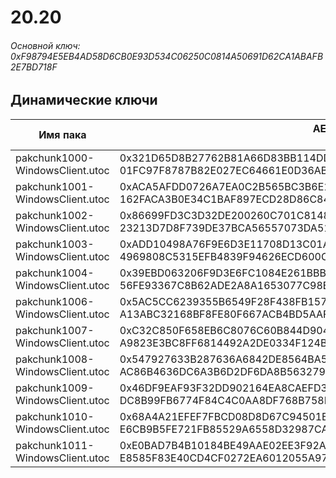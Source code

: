 # 20.20

###### Основной ключ: 0xF98794E5EB4AD58D6CB0E93D534C06250C0814A50691D62CA1ABAFB2E7BD718F

## Динамические ключи

| Имя пака                          | AES Ключ</br>GUID                                                                                       | HiRes Текстуры |
|-----------------------------------|---------------------------------------------------------------------------------------------------------|----------------|
| pakchunk1000-WindowsClient.utoc   | 0x321D65D8B27762B81A66D83BB114DDF177819157320378B4F3D8192A44EBD603</br>01FC97F8787B82E027EC64661E0D36AB | ❌             |
| pakchunk1001-WindowsClient.utoc   | 0xACA5AFDD0726A7EA0C2B565BC3B6E13EB352885368359C88957516EF766B5279</br>162FACA3B0E34C1BAF897ECD28D86C84 | ❌             |
| pakchunk1002-WindowsClient.utoc   | 0x86699FD3C3D32DE200260C701C8148D77D63CDCCB549B8AB5BA13326D9B5B5E3</br>23213D7D8F739DE37BCA56557073DA51 | ❌             |
| pakchunk1003-WindowsClient.utoc   | 0xADD10498A76F9E6D3E11708D13C01A2F75CEBD559F2DD31539F6582A3E0ACF08</br>4969808C5315EFB4839F94626ECD600C | ❌             |
| pakchunk1004-WindowsClient.utoc   | 0x39EBD063206F9D3E6FC1084E261BBBE24E5337013AA5EE20BBAA2461805EA467</br>56FE93367C8B62ADE2A8A1653077C98B | ❌             |
| pakchunk1006-WindowsClient.utoc   | 0x5AC5CC6239355B6549F28F438FB157B1A2AF1CD787C9DAF6909122C0F4483305</br>A13ABC32168BF8FE80F667ACB4BD5AAF | ❌             |
| pakchunk1007-WindowsClient.utoc   | 0xC32C850F658EB6C8076C60B844D904BCB14D81B65685199CBBC9501E0D140453</br>A9823E3BC8FF6814492A2DE0334F124B | ❌             |
| pakchunk1008-WindowsClient.utoc   | 0x547927633B287636A6842DE8564BA52FBB0CA6C464C3D65C09C4A0BAFF5B6523</br>AC86B4636DC6A3B6D2DF6DA8B5632796 | ❌             |
| pakchunk1009-WindowsClient.utoc   | 0x46DF9EAF93F32DD902164EA8CAEFD3EC08CC8586FC253EFCAEAB575E4F5B2035</br>DC8B99FB6774F84C4C0AA8DF768B758F | ❌             |
| pakchunk1010-WindowsClient.utoc   | 0x68A4A21EFEF7FBCD08D8D67C94501B57B091C9118EE0B37D27B6BA823879D5BE</br>E6CB9B5FE721FB85529A6558D32987CA | ❌             |
| pakchunk1011-WindowsClient.utoc   | 0xE0BAD7B4B10184BE49AAE02EE3F92AD438216F8FF7E796113ADDDC89783ECAC1</br>E8585F83E40CD4CF0272EA6012055A97 | ❌             |

